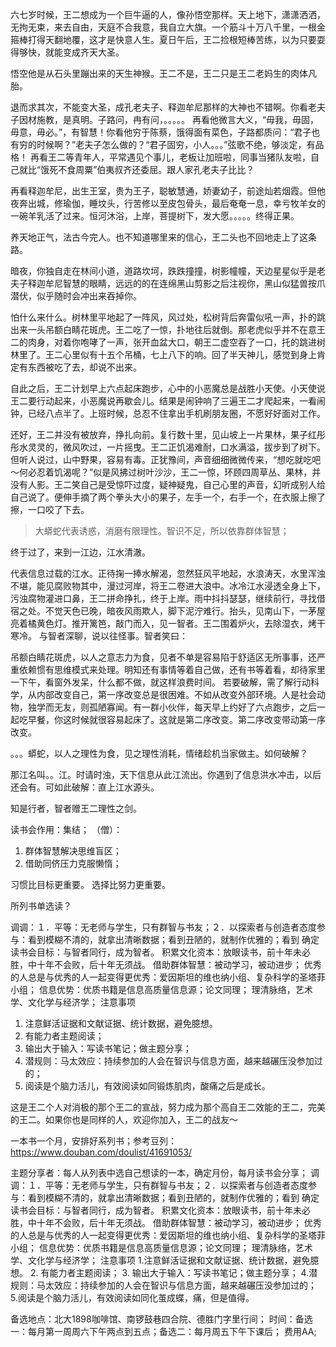 六七岁时候，王二想成为一个巨牛逼的人，像孙悟空那样。天上地下，潇潇洒洒，无拘无束，来去自由，天庭不合我意，我自立大旗。一个筋斗十万八千里，一根金箍棒打得天翻地覆，这才是快意人生。夏日午后，王二捡根短棒苦练，以为只要耍得够快，就能变成齐天大圣。

悟空他是从石头里蹦出来的天生神猴。王二不是，王二只是王二老妈生的肉体凡胎。

退而求其次，不能变大圣，成孔老夫子、释迦牟尼那样的大神也不错啊。你看老夫子因材施教，是真明。子路问，冉有问，。。。。。
再看他微言大义，“毋我，毋固，毋意，毋必。”，有智慧！你看他穷于陈蔡，饿得面有菜色，子路都质问：“君子也有穷的时候啊？”老夫子怎么做的？“君子固穷，小人。。。”弦歌不绝，够淡定，有品格！
再看王二等青年人，平常遇见个事儿，老板让加班啦，同事当猪队友啦，自己就比“饿死不食周粟”伯夷叔齐还委屈。跟人家孔老夫子比比？

再看释迦牟尼，出生王室，贵为王子，聪敏慧通，娇妻幼子，前途灿若烟霞。但他夜奔出城，修瑜伽，睡坟头，行苦修以至皮包骨头，最后奄奄一息，幸亏牧羊女的一碗羊乳活了过来。恒河沐浴，上岸，菩提树下，发大愿。。。。。终得正果。

养天地正气，法古今完人。也不知道哪里来的信心，王二头也不回地走上了这条路。

暗夜，你独自走在林间小道，道路坎坷，跌跌撞撞，树影幢幢，天边星星似乎是老夫子释迦牟尼智慧的眼睛，远远的的在连绵黑山剪影之后注视你，黑山似猛兽按爪潜伏，似乎随时会冲出来吞掉你。

怕什么来什么。树林里平地起了一阵风，风过处，松树背后奔雷似吼一声，扑的跳出来一头吊额白睛花斑虎。王二吃了一惊，扑地往后就倒。那老虎似乎并不在意王二的肉身，对着你咆哮了一声，张开血盆大口，朝王二虚空吞了一口，托的跳进树林里了。王二心里似有十五个吊桶，七上八下的响。回了半天神儿，感觉到身上肯定有东西被吃了去，却说不出来。

自此之后，王二计划早上六点起床跑步，心中的小恶魔总是战胜小天使。小天使说王二要行动起来，小恶魔说再歇会儿。结果是闹钟响了三遍王二才爬起来，一看闹钟，已经八点半了。上班时候，总忍不住拿出手机刷朋友圈，不愿好好面对工作。

还好，王二并没有被放弃，挣扎向前。复行数十里，见山坡上一片果林，果子红彤彤水灵灵的，微风吹过，一片摇曳。王二正饥渴难耐，口水满溢，拔步到了树下。但听人说过，山中野果，容易有毒。正犹豫间，声音细细微微传来，“想吃就吃吧～何必忍着饥渴呢？”似是风拂过树叶沙沙，王二一惊，环顾四周草丛、果林，并没有人影。王二笑自己是受惊吓过度，疑神疑鬼，自己心里的声音，幻听成别人给自己说了。便伸手摘了两个拳头大小的果子，左手一个，右手一个，在衣服上擦了擦，一口咬了下去。

> 大蟒蛇代表诱惑，消磨有限理性。智识不足，所以依靠群体智慧；


终于过了，来到一江边，江水清澈。

代表信息过载的江水。正待掬一捧水解渴，忽然狂风平地起，水浪涛天，水里浑浊不堪，能见腐败物其中，漫过河岸，将王二卷进大浪中。冰冷江水浸透全身上下，污浊腐物灌进口鼻，王二拼命挣扎，终于上岸。雨中抖抖瑟瑟，继续前行，寻找借宿之处。不觉天色已晚，暗夜风雨欺人，脚下泥泞难行。抬头，见南山下，一茅屋亮着橘黄色灯。推开篱笆，敲门而入，见一智者。王二围着炉火，去除湿衣，烤干寒冷。
与智者深聊，说以往怪事。智者笑曰：
> 
吊额白睛花斑虎，以人之意志力为食，见者不单是容易陷于舒适区无所事事，还严重依赖惯有思维模式来处理。明知还有事情等着自己做，还有书等着看，却待家里一下午，看窗外发呆，什么都不做，就这样浪费时间。
若要破解，需了解行动科学，从内部改变自己，第一序改变总是很困难。不如从改变外部环境。人是社会动物，独学而无友，则孤陋寡闻。有一群小伙伴，每天早上约好了六点跑步，之后一起吃早餐，你这时候就很容易起床了。这就是第二序改变。第二序改变带动第一序改变。

。。。蟒蛇，以人之理性为食，见之理性消耗，情绪趁机当家做主。如何破解？

那江名叫。。江。时请时浊，天下信息从此江流出。你遇到了信息洪水冲击，以后还会有。可如此破解：直上江水源头。


知是行者，智者赠王二理性之剑。




读书会作用：集结；
（僧）：
1. 群体智慧解决思维盲区；
2. 借助同侪压力克服懒惰；



习惯比目标更重要。
选择比努力更重要。

所列书单选读？

 



> 
调调：１．平等：无老师与学生，只有群智与书友；２．以探索者与创造者态度参与：看到模糊不清的，就拿出清晰数据；看到丑陋的，就制作优雅的；看到
确定读书会目标：与智者同行，成为智者。
积累文化资本：放眼读书，前十年未必胜，中十年不会败，后十年无须战。
借助群体智慧：被动学习，被动进步；
优秀的人总是与优秀的人一起变得更优秀：爱因斯坦的维也纳小组、复杂科学的圣塔菲小组；
信息优势：优质书籍是信息高质量信息源；论文同理；
理清脉络，艺术学、文化学与经济学；
注意事项
1. 注意鲜活证据和文献证据、统计数据，避免臆想。
2. 有能力者主题阅读；
3. 输出大于输入：写读书笔记；做主题分享；
4. 潜规则：马太效应：持续参加的人会在智识与信息方面，越来越碾压没参加过的；
5. 阅读是个脑力活儿，有效阅读如同锻炼肌肉，酸痛之后是成长。


这是王二个人对消极的那个王二的宣战，努力成为那个高自王二效能的王二，完美的王二。如果你也是同样的人，欢迎你加入，王二的战友～


一本书一个月，安排好系列书；参考豆列：https://www.douban.com/doulist/41691053/

主题分享者：每人从列表中选自己想读的一本，确定月份，每月读书会分享；
调调：１．平等：无老师与学生，只有群智与书友；２．以探索者与创造者态度参与：看到模糊不清的，就拿出清晰数据；看到丑陋的，就制作优雅的；看到
确定读书会目标：与智者同行，成为智者。
积累文化资本：放眼读书，前十年未必胜，中十年不会败，后十年无须战。
借助群体智慧：被动学习，被动进步；
优秀的人总是与优秀的人一起变得更优秀：爱因斯坦的维也纳小组、复杂科学的圣塔菲小组；
信息优势：优质书籍是信息高质量信息源；论文同理；
理清脉络，艺术学、文化学与经济学；
注意事项
1.注意鲜活证据和文献证据、统计数据，避免臆想。
2. 有能力者主题阅读；
3. 输出大于输入：写读书笔记；做主题分享；
4.潜规则：马太效应：持续参加的人会在智识与信息方面，越来越碾压没参加过的；
5.阅读是个脑力活儿，有效阅读如同化茧成蝶，痛，但是值得。

备选地点：北大1898咖啡馆、南锣鼓巷四合院、德胜门字里行间；
时间：备选一：每月第一周周六下午两点到五点；备选二：每月周五下午下课后；
费用AA;

